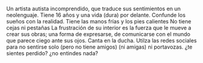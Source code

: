 Un artista autista incomprendido, que traduce sus sentimientos en un neolenguaje.
Tiene 16 años y una vida (dura) por delante. 
Confunde los sueños con la realidad.
Tiene las manos frías y los pies calientes
No tiene cejas ni pestañas
La frustración de su interior es la fuerza que le mueve a crear sus obras; 
una forma de expresarse, de comunicarse con el mundo que parece ciego ante sus ojos.
Canta en la ducha.
Utilza las redes sociales para no sentirse solo
(pero no tiene amigos)
(ni amigas)
ni portavozas.
¿te sientes perdido?
¿no entindes nada?

